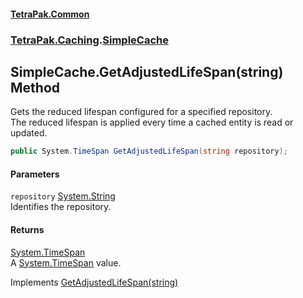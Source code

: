 #### [TetraPak.Common](index.md 'index')
### [TetraPak.Caching](TetraPak_Caching.md 'TetraPak.Caching').[SimpleCache](TetraPak_Caching_SimpleCache.md 'TetraPak.Caching.SimpleCache')
## SimpleCache.GetAdjustedLifeSpan(string) Method
Gets the reduced lifespan configured for a specified repository.  
The reduced lifespan is applied every time a cached entity is read or updated.    
```csharp
public System.TimeSpan GetAdjustedLifeSpan(string repository);
```
#### Parameters
<a name='TetraPak_Caching_SimpleCache_GetAdjustedLifeSpan(string)_repository'></a>
`repository` [System.String](https://docs.microsoft.com/en-us/dotnet/api/System.String 'System.String')  
Identifies the repository.      
  
#### Returns
[System.TimeSpan](https://docs.microsoft.com/en-us/dotnet/api/System.TimeSpan 'System.TimeSpan')  
A [System.TimeSpan](https://docs.microsoft.com/en-us/dotnet/api/System.TimeSpan 'System.TimeSpan') value.  

Implements [GetAdjustedLifeSpan(string)](TetraPak_Caching_ITimeLimitedRepositories_GetAdjustedLifeSpan(string).md 'TetraPak.Caching.ITimeLimitedRepositories.GetAdjustedLifeSpan(string)')  
